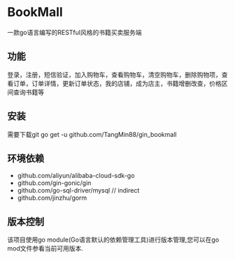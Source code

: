 # BookMall
一款go语言编写的RESTful风格的书籍买卖服务端
## 功能
登录，注册，短信验证，加入购物车，查看购物车，清空购物车，删除购物项，查看订单，订单详情，更新订单状态，我的店铺，成为店主，书籍增删改查，价格区间查询书籍等
## 安装
需要下载git
go get -u github.com/TangMin88/gin_bookmall
## 环境依赖
* github.com/aliyun/alibaba-cloud-sdk-go 
* github.com/gin-gonic/gin 
* github.com/go-sql-driver/mysql // indirect
* github.com/jinzhu/gorm
## 版本控制
该项目使用go module(Go语言默认的依赖管理工具)进行版本管理,您可以在go mod文件参看当前可用版本.
